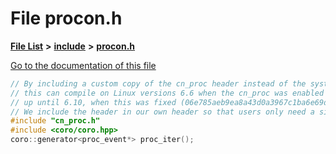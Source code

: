 

# File procon.h

[**File List**](files.md) **>** [**include**](dir_6c35e630e6a271fb2148d779da44ad7c.md) **>** [**procon.h**](procon_8h.md)

[Go to the documentation of this file](procon_8h.md)


```C++
// By including a custom copy of the cn_proc header instead of the system one,
// this can compile on Linux versions 6.6 when the cn_proc was enabled for non-root users (bfdfdc2f3b7073571ce40b6d19193002b0126b6a)
// up until 6.10, when this was fixed (06e785aeb9ea8a43d0a3967c1ba6e69d758e82d4)
// We include the header in our own header so that users only need a single header
#include "cn_proc.h"
#include <coro/coro.hpp>
coro::generator<proc_event*> proc_iter();
```



